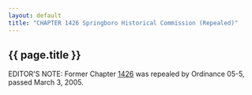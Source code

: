 ```yaml
---
layout: default
title: "CHAPTER 1426 Springboro Historical Commission (Repealed)"
---
```


{{ page.title }}
----------------

EDITOR'S NOTE: Former Chapter [1426](56f978f4.html) was repealed by Ordinance 05-5, passed March 3, 2005.